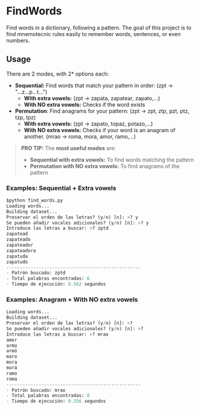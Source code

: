 # FindWords

Find words in a dictionary, following a pattern.
The goal of this project is to find mnemotecnic rules easily to remember words, sentences, or even numbers.

## Usage

There are 2 modes, with 2* options each:
- **Sequential:** Find words that match your pattern in order: (zpt → "...z...p...t...")
  - **With extra vowels:** (zpt → zapata, zapatear, zapato,...)
  - **With NO extra vowels:** Checks if the word exists
- **Permutation**: Find anagrams for your pattern: (zpt → zpt, ztp, pzt, ptz, tzp, tpz)
  - **With extra vowels:** (zpt → zapato, topaz, potazo,...)
  - **With NO extra vowels:** Checks if your word is an anagram of another. (mrao -> roma, mora, amor, ramo,...)

> **PRO TIP:** The **most useful modes** are:
> - **Sequential with extra vowels:** To find words matching the pattern
> - **Permutation with NO extra vowels:** To find anagrams of the pattern


###  Examples: Sequential + Extra vowels
```python
$python find_words.py
Loading words...
Building dataset...
Preservar el orden de las letras? (y/n) [n]: >? y
Se pueden añadir vocales adicionales? (y/n) [n]: >? y
Introduce las letras a buscar: >? zptd
zapatead
zapateado
zapateador
zapateadora
zapatuda
zapatudo
--------------------------------------------------
- Patrón buscado: zptd
- Total palabras encontradas: 6
- Tiempo de ejecución: 0.562 segundos
```


###  Examples: Anagram + With NO extra vowels
```python
Loading words...
Building dataset...
Preservar el orden de las letras? (y/n) [n]: >? 
Se pueden añadir vocales adicionales? (y/n) [n]: >? 
Introduce las letras a buscar: >? mrao
amor
armo
armó
maro
mora
morá
ramo
roma
--------------------------------------------------
- Patrón buscado: mrao
- Total palabras encontradas: 8
- Tiempo de ejecución: 0.356 segundos
```
